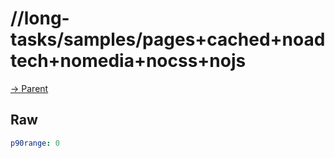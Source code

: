 
# //long-tasks/samples/pages+cached+noadtech+nomedia+nocss+nojs

[→ Parent](../..)


## Raw


```yaml
p90range: 0

```

